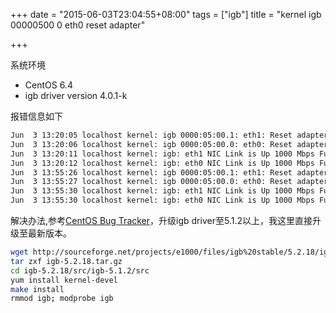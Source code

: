 +++
date = "2015-06-03T23:04:55+08:00"
tags = ["igb"]
title = "kernel igb 00000500 0 eth0 reset adapter"

+++

系统环境

* CentOS 6.4
* igb driver version 4.0.1-k

报错信息如下

```sh
Jun  3 13:20:05 localhost kernel: igb 0000:05:00.1: eth1: Reset adapter
Jun  3 13:20:06 localhost kernel: igb 0000:05:00.0: eth0: Reset adapter
Jun  3 13:20:11 localhost kernel: igb: eth1 NIC Link is Up 1000 Mbps Full Duplex, Flow Control: RX
Jun  3 13:20:12 localhost kernel: igb: eth0 NIC Link is Up 1000 Mbps Full Duplex, Flow Control: RX
Jun  3 13:55:26 localhost kernel: igb 0000:05:00.1: eth1: Reset adapter
Jun  3 13:55:27 localhost kernel: igb 0000:05:00.0: eth0: Reset adapter
Jun  3 13:55:30 localhost kernel: igb: eth1 NIC Link is Up 1000 Mbps Full Duplex, Flow Control: RX
Jun  3 13:55:30 localhost kernel: igb: eth0 NIC Link is Up 1000 Mbps Full Duplex, Flow Control: RX
```

解决办法,参考[CentOS Bug Tracker](https://bugs.centos.org/view.php?id=7034)，升级igb driver至5.1.2以上，我这里直接升级至最新版本。

```sh
wget http://sourceforge.net/projects/e1000/files/igb%20stable/5.2.18/igb-5.2.18.tar.gz/download -O igb-5.2.18.tar.gz
tar zxf igb-5.2.18.tar.gz
cd igb-5.2.18/src/igb-5.1.2/src
yum install kernel-devel
make install
rmmod igb; modprobe igb
```
